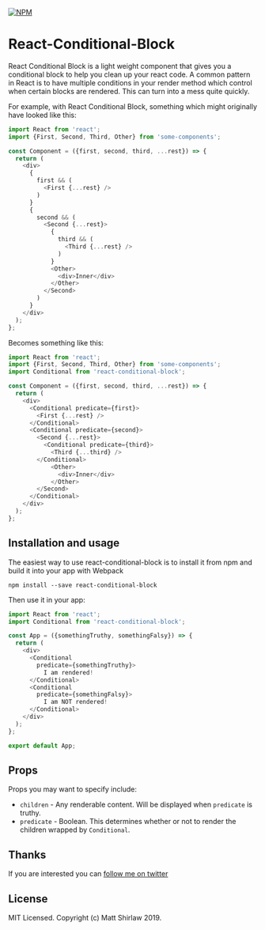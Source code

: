 [![NPM](https://img.shields.io/npm/v/react-conditional-block.svg)](https://www.npmjs.com/package/react-conditional-block)

# React-Conditional-Block

React Conditional Block is a light weight component that gives you a conditional block to help you clean up your react code. A 
common pattern in React is to have multiple conditions in your render method which control when certain blocks are rendered. This
can turn into a mess quite quickly. 

For example, with React Conditional Block, something which might originally have looked like this:

```js
import React from 'react';
import {First, Second, Third, Other} from 'some-components';

const Component = ({first, second, third, ...rest}) => {
  return (
    <div>
      {
        first && ( 
          <First {...rest} />
        )
      }
      { 
        second && (
          <Second {...rest}>
            { 
              third && (
                <Third {...rest} />
              )
            }
            <Other>
              <div>Inner</div>
            </Other>
          </Second>
        )
      }
    </div>
  );
};
```

Becomes something like this:

```js
import React from 'react';
import {First, Second, Third, Other} from 'some-components';
import Conditional from 'react-conditional-block';

const Component = ({first, second, third, ...rest}) => {
  return (
    <div>
      <Conditional predicate={first}>
	    <First {...rest} />
	  </Conditional>
      <Conditional predicate={second}>
        <Second {...rest}>
          <Conditional predicate={third}>
		    <Third {...third} />
		</Conditional>
            <Other>
              <div>Inner</div>
            </Other>
        </Second>
      </Conditional>
    </div>
  );
};
```

## Installation and usage

The easiest way to use react-conditional-block is to install it from npm and build it into your app with Webpack

	npm install --save react-conditional-block

Then use it in your app:


```javascript
import React from 'react';
import Conditional from 'react-conditional-block';

const App = ({somethingTruthy, somethingFalsy}) => {
  return (
    <div>
	  <Conditional
	    predicate={somethingTruthy}>
		  I am rendered!
	  </Conditional>
	  <Conditional 
	    predicate={somethingFalsy}>
	      I am NOT rendered!
	  </Conditional>
	</div>
  );
};

export default App;
```

## Props

Props you may want to specify include:

* `children` - Any renderable content. Will be displayed when `predicate` is truthy.
* `predicate` - Boolean. This determines whether or not to render the children wrapped by `Conditional`.

## Thanks

If you are interested you can [follow me on twitter](https://twitter.com/mshirlaw)

## License

MIT Licensed. Copyright (c) Matt Shirlaw 2019.

